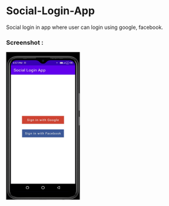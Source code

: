 # Social-Login-App
Social login in app where user can login using google, facebook.

### Screenshot :
<img src="https://github.com/JyotiJauhari/Social-Login-App/blob/main/Home%20Screen.jpeg" width = "200" height = "400"  > 

